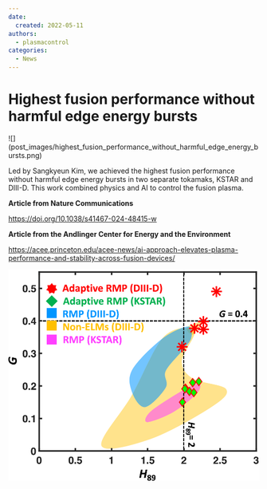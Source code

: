 ```yaml
---
date:
  created: 2022-05-11
authors:
  - plasmacontrol
categories:
  - News
---
```


# Highest fusion performance without harmful edge energy bursts

<div class="blog-title-image" markdown="span">
![](post_images/highest_fusion_performance_without_harmful_edge_energy_bursts.png)
</div>

Led by Sangkyeun Kim, we achieved the highest fusion performance without harmful edge energy bursts in two separate tokamaks, KSTAR and DIII-D. This work combined physics and AI to control the fusion plasma.

<!-- more --> 

**Article from Nature Communications**

<https://doi.org/10.1038/s41467-024-48415-w>

**Article from the Andlinger Center for Energy and the Environment**

<https://acee.princeton.edu/acee-news/ai-approach-elevates-plasma-performance-and-stability-across-fusion-devices/>

![](post_images/highest_fusion_performance_without_harmful_edge_energy_bursts_2.png)